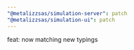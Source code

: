 ```yaml
---
"@metalizzsas/simulation-server": patch
"@metalizzsas/simulation-ui": patch
---
```


feat: now matching new typings
